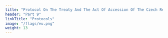 ```yaml
---
title: "Protocol On The Treaty And The Act Of Accession Of The Czech Republic, Estonia, Cyprus, Latvia, Lithuania, Hungary, Malta, Poland, Slovenia And The Slovak Republic"
header: "Part 9"
linkTitle: "Protocols"
image: "/flags/eu.png"
weight: 13
---
```


